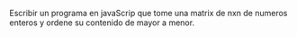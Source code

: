 Escribir un programa en javaScrip que tome una matrix de nxn de numeros enteros y ordene su contenido de mayor a menor.